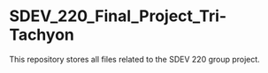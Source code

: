 # SDEV_220_Final_Project_Tri-Tachyon
This repository stores all files related to the SDEV 220 group project.
